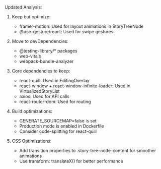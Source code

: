 Updated Analysis:

1. Keep but optimize:
   - framer-motion: Used for layout animations in StoryTreeNode
   - @use-gesture/react: Used for swipe gestures
   
2. Move to devDependencies:
   - @testing-library/* packages
   - web-vitals
   - webpack-bundle-analyzer

3. Core dependencies to keep:
   - react-quill: Used in EditingOverlay
   - react-window + react-window-infinite-loader: Used in VirtualizedStoryList
   - axios: Used for API calls
   - react-router-dom: Used for routing

4. Build optimizations:
   - GENERATE_SOURCEMAP=false is set
   - Production mode is enabled in Dockerfile
   - Consider code-splitting for react-quill

5. CSS Optimizations:
   - Add transition properties to .story-tree-node-content for smoother animations
   - Use transform: translateX() for better performance